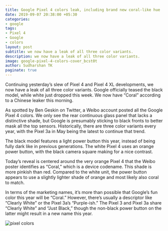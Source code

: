 ```yaml
---
title: Google Pixel 4 colors leak, including brand new coral-like hue
date: 2019-09-07 20:38:00 +05:30
categories:
- google
tags:
- Pixel 4
- Google
- colors
layout: post
subtitle: we now have a leak of all three color variants.
description: we now have a leak of all three color variants.
image: google-pixel-4-colors-cover_bcst0t
author: Sudharshan TK
paginate: true
---
```


Continuing yesterday’s slew of Pixel 4 and Pixel 4 XL developments, we now have a leak of all three color variants. Google officially teased the black model, while white just dropped this week. We now have “Coral” according to a Chinese leaker this morning.

As spotted by Ben Geskin on Twitter, a Weibo account posted all the Google Pixel 4 colors. We only see the rear continuous glass panel that lacks a distinctive shade, but Google is presumably sticking to black fronts to better mask all the top sensors. Historically, there are three color variants every year, with the Pixel 3a in May being the latest to continue that trend.

The black model features a light power button this year, instead of being fully dark like in previous generations. The white Pixel 4 uses an orange power button, with the black camera square making for a nice contrast.

Today’s reveal is centered around the very orange Pixel 4 that the Weibo poster identifies as “Coral,” which is a device codename. This shade is more pinkish than red. Compared to the white unit, the power button appears to use a slightly lighter shade of orange and most likely also coral to match.

In terms of the marketing names, it’s more than possible that Google’s fun color this year will be “Coral.” However, there’s usually a descriptor like “Clearly White” or the Pixel 3a’s “Purple-ish.” The Pixel 3 and Pixel 3a share “Clearly White” and “Just Black,” though the non-black power button on the latter might result in a new name this year.

![pixel colors](https://res.cloudinary.com/read-write-tech/image/upload/v1567876651/google-pixel-4-colors_ttiu4a.jpg "Google Pixel 4 Colors")
